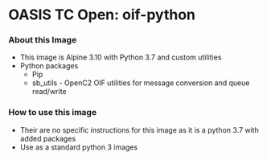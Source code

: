 # OASIS TC Open: oif-python

### About this Image
- This image is Alpine 3.10 with Python 3.7 and custom utilities
- Python packages
    - Pip
    - sb_utils - OpenC2 OIF utilities for message conversion and queue read/write

### How to use this image
- Their are no specific instructions for this image as it is a python 3.7 with added packages
- Use as a standard python 3 images